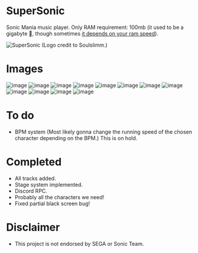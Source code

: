 # SuperSonic
Sonic Mania music player.
Only RAM requirement: 100mb (it used to be a gigabyte 🤡, though sometimes [it depends on your ram speed](https://media.discordapp.net/attachments/932512876697100358/933101703434215524/Screen_Shot_2022-01-18_at_3.52.42_PM.png?width=559&height=20)).

![SuperSonic](https://user-images.githubusercontent.com/69328615/150015249-e353fd7c-927e-43cf-9c1b-b8a633de4f6e.png)
(Logo credit to Soulslimm.)

# Images

![image](https://user-images.githubusercontent.com/69328615/150025102-c0b0d3ed-0f9d-4018-9f25-1217dab28a10.png)
![image](https://user-images.githubusercontent.com/69328615/150025056-be99ca15-be25-4987-9d02-9fa1987c8b1b.png)
![image](https://user-images.githubusercontent.com/69328615/150025206-06cae8a1-7f64-42de-837c-cd505c909f8a.png)
![image](https://user-images.githubusercontent.com/69328615/150025260-d4a4d890-a651-4667-b769-37871ababac3.png)
![image](https://user-images.githubusercontent.com/69328615/150025343-875093af-7171-4da2-a49b-5f78d1fd0e5e.png)
![image](https://user-images.githubusercontent.com/69328615/150025430-95872561-5b13-4875-bb04-d7d73ffa7fde.png)
![image](https://user-images.githubusercontent.com/69328615/150025475-c691dc84-bf11-4d23-947a-e977be08cabd.png)
![image](https://user-images.githubusercontent.com/69328615/150025516-31f8cd52-a9f3-48af-ae71-8bd3aa66da1f.png)
![image](https://user-images.githubusercontent.com/69328615/150025543-f61fb5ae-d667-41af-8755-91fc304d887c.png)
![image](https://user-images.githubusercontent.com/69328615/150025597-ee948342-afd0-40dd-918a-d476f1b3cb71.png)
![image](https://user-images.githubusercontent.com/69328615/150025642-76923d6b-22aa-48cd-8f6d-0664e39d0915.png)
![image](https://user-images.githubusercontent.com/69328615/150025790-9cfc8b55-0c54-4d49-a9fc-9ba90858d666.png)


# To do

- BPM system (Most likely gonna change the running speed of the chosen character depending on the BPM.) This is on hold.

# Completed

- All tracks added.
- Stage system implemented.
- Discord RPC.
- Probably all the characters we need!
- Fixed partial black screen bug!

# Disclaimer 

- This project is not endorsed by SEGA or Sonic Team.
